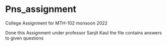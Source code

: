 # Pns_assignment
College Assignment for MTH-102 monsoon 2022

Done this Assignment under professor Sanjit Kaul
the file contains answers to given questions
